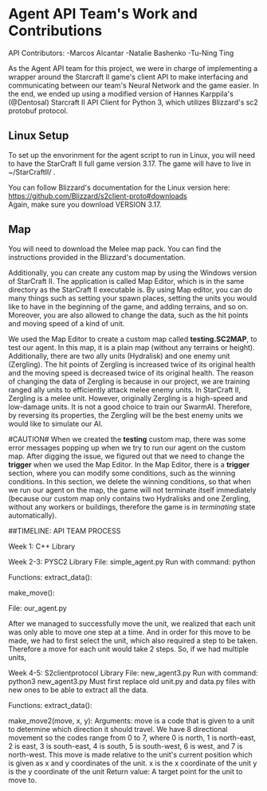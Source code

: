 # Agent API Team's Work and Contributions
API Contributors:
  -Marcos Alcantar
  -Natalie Bashenko
  -Tu-Ning Ting

As the Agent API team for this project, we were in charge of implementing a wrapper around the Starcraft II game's client API to make interfacing and communicating between our team's Neural Network and the game easier. In the end, we ended up using a modified version of Hannes Karppila's (@Dentosal) Starcraft II API Client for Python 3, which utilizes Blizzard's sc2 protobuf protocol. 

## Linux Setup
To set up the envorinment for the agent script to run in Linux, you will need to have the StarCraft II full game version 3.17. The game will have to live in ~/StarCraftII/ . 

You can follow Blizzard's documentation for the Linux version here: https://github.com/Blizzard/s2client-proto#downloads  
Again, make sure you download VERSION 3.17.

## Map
You will need to download the Melee map pack. You can find the instructions provided in the Blizzard's documentation.  

Additionally, you can create any custom map by using the Windows version of StarCraft II. The application is called Map Editor, which is in the same directory as the StarCraft II executable is. By using Map editor, you can do many things such as setting your spawn places, setting the units you would like to have in the beginning of the game, and adding terrains, and so on. Moreover, you are also allowed to change the data, such as the hit points and moving speed of a kind of unit.

We used the Map Editor to create a custom map called **testing.SC2MAP**, to test our agent. In this map, it is a plain map (without any terrains or height). Additionally, there are two ally units (Hydralisk) and one enemy unit (Zergling). The hit points of Zergling is increased twice of its original health and the moving speed is decreased twice of its original health. The reason of changing the data of Zergling is because in our project, we are training ranged ally units to efficiently attack melee enemy units. In StarCraft II, Zergling is a melee unit. However, originally Zergling is a high-speed and low-damage units. It is not a good choice to train our SwarmAI. Therefore, by reversing its properties, the Zergling will be the best enemy units we would like to simulate our AI.

#CAUTION#
When we created the **testing** custom map, there was some error messages popping up when we try to run our agent on the custom map. After digging the issue, we figured out that we need to change the **trigger** when we used the Map Editor. In the Map Editor, there is a **trigger** section, where you can modify some conditions, such as the winning conditions. In this section, we delete the winning conditions, so that when we run our agent on the map, the game will not terminate itself immediately (because our custom map only contains two Hydralisks and one Zergling, without any workers or buildings, therefore the game is in *terminating* state automatically).


##TIMELINE: API TEAM PROCESS

Week 1: C++ Library

Week 2-3: PYSC2 Library File: simple_agent.py Run with command: python

Functions: extract_data():

make_move():

File: our_agent.py

After we managed to successfully move the unit, we realized that each unit was only able to move one step at a time. And in order for this move to be made, we had to first select the unit, which also required a step to be taken. Therefore a move for each unit would take 2 steps. So, if we had multiple units,

Week 4-5: S2clientprotocol Library File: new_agent3.py Run with command: python3 new_agent3.py Must first replace old unit.py and data.py files with new ones to be able to extract all the data.

Functions: extract_data():

make_move2(move, x, y): Arguments: move is a code that is given to a unit to determine which direction it should travel. We have 8 directional movement so the codes range from 0 to 7, where 0 is north, 1 is north-east, 2 is east, 3 is south-east, 4 is south, 5 is south-west, 6 is west, and 7 is north-west. This move is made relative to the unit's current position which is given as x and y coordinates of the unit. x is the x coordinate of the unit y is the y coordinate of the unit Return value: A target point for the unit to move to.
